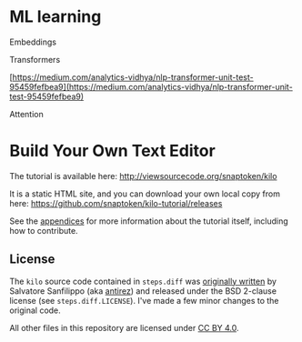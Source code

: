 # ML learning

Embeddings

Transformers

[https://medium.com/analytics-vidhya/nlp-transformer-unit-test-95459fefbea9](https://medium.com/analytics-vidhya/nlp-transformer-unit-test-95459fefbea9)

Attention

# Build Your Own Text Editor

The tutorial is available here: http://viewsourcecode.org/snaptoken/kilo

It is a static HTML site, and you can download your own local copy from here:
https://github.com/snaptoken/kilo-tutorial/releases

See the
[appendices](http://viewsourcecode.org/snaptoken/kilo/08.appendices.html) for
more information about the tutorial itself, including how to contribute.

## License

The `kilo` source code contained in `steps.diff` was
[originally written](https://github.com/antirez/kilo) by Salvatore Sanfilippo
(aka [antirez](https://github.com/antirez)) and released under the BSD 2-clause
license (see `steps.diff.LICENSE`). I've made a few minor changes to the
original code.

All other files in this repository are licensed under
[CC BY 4.0](https://creativecommons.org/licenses/by/4.0/).



